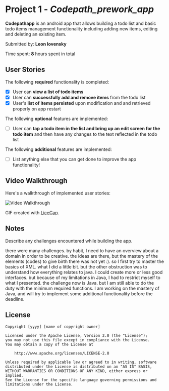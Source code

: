 # Project 1 - *Codepath_prework_app*

**Codepathapp** is an android app that allows building a todo list and basic todo items management functionality including adding new items, editing and deleting an existing item.

Submitted by: **Leon lovensky**

Time spent: **8** hours spent in total

## User Stories

The following **required** functionality is completed:

* [X] User can **view a list of todo items**
* [X] User can **successfully add and remove items** from the todo list
* [X] User's **list of items persisted** upon modification and and retrieved properly on app restart

The following **optional** features are implemented:

* [ ] User can **tap a todo item in the list and bring up an edit screen for the todo item** and then have any changes to the text reflected in the todo list

The following **additional** features are implemented:

* [ ] List anything else that you can get done to improve the app functionality!

## Video Walkthrough

Here's a walkthrough of implemented user stories:

<img src='http://i.imgur.com/link/to/your/gif/file.gif' title='Video Walkthrough' width='' alt='Video Walkthrough' />

GIF created with [LiceCap](http://www.cockos.com/licecap/).

## Notes

Describe any challenges encountered while building the app.

there were many challenges. by habit, I need to have an overview about a domain in order to be creative. the ideas are there, but the mastery of the elements (codes) to give birth there was not yet :). so I first try to master the basics of XML. what I did a little bit. but the other obstruction was to understand how everything relates to java. I could create more or less good interfaces. but because of my limitations in Java, I had to restrict myself to what I presented. the challenge now is Java. but I am still able to do the duty with the minimum required functions. I am working on the mastery of Java, and will try to implement some additional functionality before the deadline.

## License

    Copyright [yyyy] [name of copyright owner]

    Licensed under the Apache License, Version 2.0 (the "License");
    you may not use this file except in compliance with the License.
    You may obtain a copy of the License at

        http://www.apache.org/licenses/LICENSE-2.0

    Unless required by applicable law or agreed to in writing, software
    distributed under the License is distributed on an "AS IS" BASIS,
    WITHOUT WARRANTIES OR CONDITIONS OF ANY KIND, either express or implied.
    See the License for the specific language governing permissions and
    limitations under the License.

